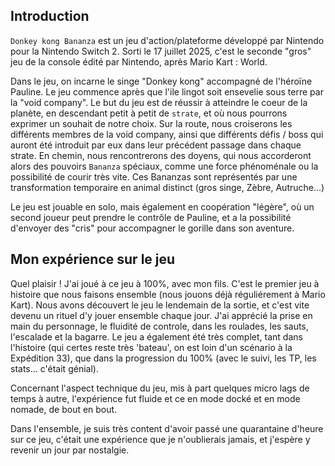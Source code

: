 ## Introduction
<code>Donkey kong Bananza</code> est un jeu d'action/plateforme développé par Nintendo pour la Nintendo Switch 2. Sorti le 17 juillet 2025, c'est le seconde "gros" jeu de
la console édité par Nintendo, après Mario Kart : World.

Dans le jeu, on incarne le singe "Donkey kong" accompagné de l'héroïne Pauline. Le jeu commence après que l'ile lingot soit ensevelie sous terre par la "void company". 
Le but du jeu est de réussir à atteindre le coeur de la planète, en descendant petit à petit de <code>strate</code>, et où nous pourrons exprimer un souhait de notre choix. Sur la route, nous croiserons les différents membres de la 
void company, ainsi que différents défis / boss qui auront été introduit par eux dans leur précédent passage dans chaque strate. 
En chemin, nous rencontrerons des doyens, qui nous accorderont alors des pouvoirs <code>Bananza</code> spéciaux, comme une force phénoménale ou la possibilité de courir très vite. Ces Bananzas sont représentés par une transformation temporaire en animal distinct (gros singe, Zèbre, Autruche...)

Le jeu est jouable en solo, mais également en coopération "légère", où un second joueur peut prendre le contrôle de Pauline, et a la possibilité d'envoyer des "cris" pour accompagner le gorille
dans son aventure.

## Mon expérience sur le jeu

Quel plaisir ! 
J'ai joué à ce jeu à 100%, avec mon fils. C'est le premier jeu à histoire que nous faisons ensemble (nous jouons déjà réguliérement à Mario Kart). Nous avons découvert le jeu le lendemain de la sortie, et c'est vite devenu un rituel d'y jouer ensemble chaque jour.
J'ai apprécié la prise en main du personnage, le fluidité de controle, dans les roulades, les sauts, l'escalade et la bagarre. Le jeu a également été très complet, tant dans l'histoire (qui certes reste très 'bateau', on est loin d'un scénario à la Expédition 33), que dans la
progression du 100% (avec le suivi, les TP, les stats... c'était génial).

Concernant l'aspect technique du jeu, mis à part quelques micro lags de temps à autre, l'expérience fut fluide et ce en mode docké et en mode nomade, de bout en bout.

Dans l'ensemble, je suis très content d'avoir passé une quarantaine d'heure sur ce jeu, c'était une expérience que je n'oublierais jamais, et j'espère y revenir un jour par nostalgie.
